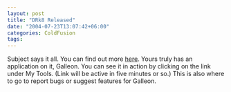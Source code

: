 ```yaml
---
layout: post
title: "DRk8 Released"
date: "2004-07-23T13:07:42+06:00"
categories: ColdFusion 
tags: 
---
```


Subject says it all. You can find out more <a href="http://www.macromedia.com/software/drk/">here</a>. Yours truly has an application on it, Galleon. You can see it in action by clicking on the link under My Tools. (Link will be active in five minutes or so.) This is also where to go to report bugs or suggest features for Galleon.
